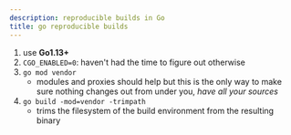 ```yaml
---
description: reproducible builds in Go
title: go reproducible builds
---
```

1. use **Go1.13+**
2. `CGO_ENABLED=0`: haven't had the time to figure out otherwise
3. `go mod vendor`
   - modules and proxies should help but this is the only way to make sure nothing changes out from under you, _have all your sources_
4. `go build -mod=vendor -trimpath`
   - trims the filesystem of the build environment from the resulting binary